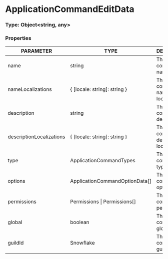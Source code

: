 # ApplicationCommandEditData

### Type: Object\<string, any>

### Properties

| PARAMETER                | TYPE                            | DESCRIPTION                              |
| ------------------------ | ------------------------------- | ---------------------------------------- |
| name                     | string                          | The new command name                     |
| nameLocalizations        | { \[locale: string]: string }   | The new command name locazalitons        |
| description              | string                          | The new command description              |
| descriptionLocalizations | { \[locale: string]: string }   | The new command description locazalitons |
| type                     | ApplicationCommandTypes         | The new command type                     |
| options                  | ApplicationCommandOptionData\[] | The new command options                  |
| permissions              | Permissions \| Permissions\[]   | The new command permissions              |
| global                   | boolean                         | The new command global                   |
| guildId                  | Snowflake                       | The new command guildId                  |
